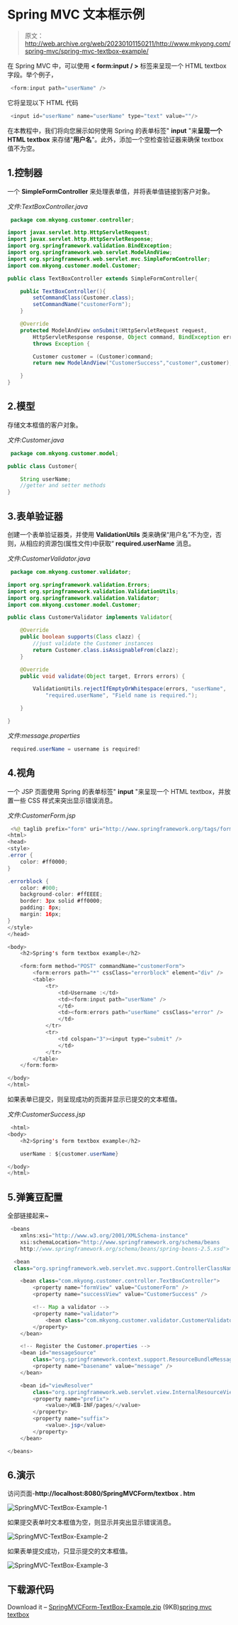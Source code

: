# Spring MVC 文本框示例

> 原文：<http://web.archive.org/web/20230101150211/http://www.mkyong.com/spring-mvc/spring-mvc-textbox-example/>

在 Spring MVC 中，可以使用 **< form:input / >** 标签来呈现一个 HTML textbox 字段。举个例子，

```java
 <form:input path="userName" /> 
```

它将呈现以下 HTML 代码

```java
 <input id="userName" name="userName" type="text" value=""/> 
```

在本教程中，我们将向您展示如何使用 Spring 的表单标签" **input** "来**呈现一个 HTML textbox** 来存储"**用户名**"。此外，添加一个空检查验证器来确保 textbox 值不为空。

## 1.控制器

一个 **SimpleFormController** 来处理表单值，并将表单值链接到客户对象。

*文件:TextBoxController.java*

```java
 package com.mkyong.customer.controller;

import javax.servlet.http.HttpServletRequest;
import javax.servlet.http.HttpServletResponse;
import org.springframework.validation.BindException;
import org.springframework.web.servlet.ModelAndView;
import org.springframework.web.servlet.mvc.SimpleFormController;
import com.mkyong.customer.model.Customer;

public class TextBoxController extends SimpleFormController{

	public TextBoxController(){
		setCommandClass(Customer.class);
		setCommandName("customerForm");
	}

	@Override
	protected ModelAndView onSubmit(HttpServletRequest request,
		HttpServletResponse response, Object command, BindException errors)
		throws Exception {

		Customer customer = (Customer)command;
		return new ModelAndView("CustomerSuccess","customer",customer);

	}
} 
```

 ## 2.模型

存储文本框值的客户对象。

*文件:Customer.java*

```java
 package com.mkyong.customer.model;

public class Customer{

	String userName;
	//getter and setter methods
} 
```

 ## 3.表单验证器

创建一个表单验证器类，并使用 **ValidationUtils** 类来确保“用户名”不为空，否则，从相应的资源包(属性文件)中获取“ **required.userName** 消息。

*文件:CustomerValidator.java*

```java
 package com.mkyong.customer.validator;

import org.springframework.validation.Errors;
import org.springframework.validation.ValidationUtils;
import org.springframework.validation.Validator;
import com.mkyong.customer.model.Customer;

public class CustomerValidator implements Validator{

	@Override
	public boolean supports(Class clazz) {
		//just validate the Customer instances
		return Customer.class.isAssignableFrom(clazz);
	}

	@Override
	public void validate(Object target, Errors errors) {

		ValidationUtils.rejectIfEmptyOrWhitespace(errors, "userName",
			"required.userName", "Field name is required.");

	}

} 
```

*文件:message.properties*

```java
 required.userName = username is required! 
```

## 4.视角

一个 JSP 页面使用 Spring 的表单标签" **input** "来呈现一个 HTML textbox，并放置一些 CSS 样式来突出显示错误消息。

*文件:CustomerForm.jsp*

```java
 <%@ taglib prefix="form" uri="http://www.springframework.org/tags/form"%>
<html>
<head>
<style>
.error {
	color: #ff0000;
}

.errorblock {
	color: #000;
	background-color: #ffEEEE;
	border: 3px solid #ff0000;
	padding: 8px;
	margin: 16px;
}
</style>
</head>

<body>
	<h2>Spring's form textbox example</h2>

	<form:form method="POST" commandName="customerForm">
		<form:errors path="*" cssClass="errorblock" element="div" />
		<table>
			<tr>
				<td>Username :</td>
				<td><form:input path="userName" />
				</td>
				<td><form:errors path="userName" cssClass="error" />
				</td>
			</tr>
			<tr>
				<td colspan="3"><input type="submit" />
				</td>
			</tr>
		</table>
	</form:form>

</body>
</html> 
```

如果表单已提交，则呈现成功的页面并显示已提交的文本框值。

*文件:CustomerSuccess.jsp*

```java
 <html>
<body>
	<h2>Spring's form textbox example</h2>

	userName : ${customer.userName}

</body>
</html> 
```

## 5.弹簧豆配置

全部链接起来~

```java
 <beans 
	xmlns:xsi="http://www.w3.org/2001/XMLSchema-instance"
	xsi:schemaLocation="http://www.springframework.org/schema/beans 
	http://www.springframework.org/schema/beans/spring-beans-2.5.xsd">

  <bean
  class="org.springframework.web.servlet.mvc.support.ControllerClassNameHandlerMapping" />

	<bean class="com.mkyong.customer.controller.TextBoxController">
		<property name="formView" value="CustomerForm" />
		<property name="successView" value="CustomerSuccess" />

		<!-- Map a validator -->
		<property name="validator">
			<bean class="com.mkyong.customer.validator.CustomerValidator" />
		</property>
	</bean>

	<!-- Register the Customer.properties -->
	<bean id="messageSource"
		class="org.springframework.context.support.ResourceBundleMessageSource">
		<property name="basename" value="message" />
	</bean>

	<bean id="viewResolver"
		class="org.springframework.web.servlet.view.InternalResourceViewResolver">
		<property name="prefix">
			<value>/WEB-INF/pages/</value>
		</property>
		<property name="suffix">
			<value>.jsp</value>
		</property>
	</bean>

</beans> 
```

## 6.演示

访问页面-**http://localhost:8080/SpringMVCForm/textbox . htm**

![SpringMVC-TextBox-Example-1](img/64d1b4cfc7f64420bfb8e37e7b5ef5dd.png "SpringMVC-TextBox-Example-1")

如果提交表单时文本框值为空，则显示并突出显示错误消息。

![SpringMVC-TextBox-Example-2](img/f3ccfcc93626303330b9cc6fbd18ac63.png "SpringMVC-TextBox-Example-2")

如果表单提交成功，只显示提交的文本框值。

![SpringMVC-TextBox-Example-3](img/fcd3a6df0181cbbf3ac854c86f3266f4.png "SpringMVC-TextBox-Example-3")

## 下载源代码

Download it – [SpringMVCForm-TextBox-Example.zip](http://web.archive.org/web/20190210093604/http://www.mkyong.com/wp-content/uploads/2010/08/SpringMVCForm-TextBox-Example.zip) (9KB)[spring mvc](http://web.archive.org/web/20190210093604/http://www.mkyong.com/tag/spring-mvc/) [textbox](http://web.archive.org/web/20190210093604/http://www.mkyong.com/tag/textbox/)







